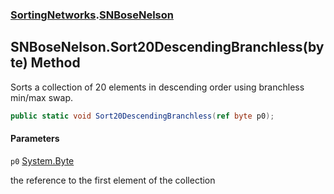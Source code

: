 ### [SortingNetworks](SortingNetworks.md 'SortingNetworks').[SNBoseNelson](SortingNetworks.SNBoseNelson.md 'SortingNetworks.SNBoseNelson')

## SNBoseNelson.Sort20DescendingBranchless(byte) Method

Sorts a collection of 20 elements in descending order using branchless min/max swap.

```csharp
public static void Sort20DescendingBranchless(ref byte p0);
```
#### Parameters

<a name='SortingNetworks.SNBoseNelson.Sort20DescendingBranchless(byte).p0'></a>

`p0` [System.Byte](https://docs.microsoft.com/en-us/dotnet/api/System.Byte 'System.Byte')

the reference to the first element of the collection